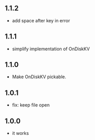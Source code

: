 ## 1.1.2

* add space after key in error

## 1.1.1

* simplify implementation of OnDiskKV

## 1.1.0

* Make OnDiskKV pickable.

## 1.0.1

* fix: keep file open

## 1.0.0

* it works 